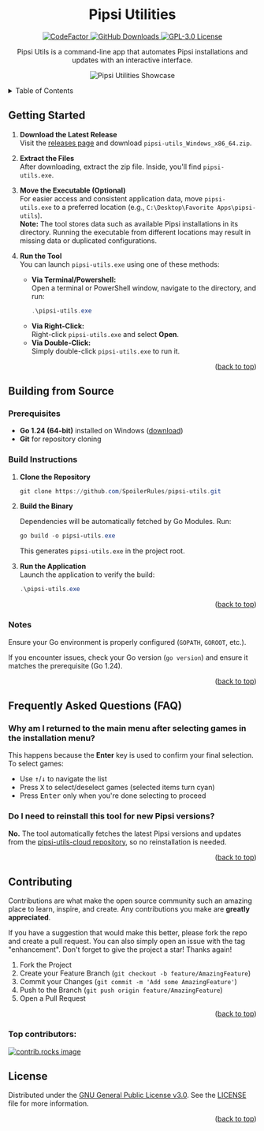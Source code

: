 <a id="readme-top"></a>
<!--suppress HtmlDeprecatedAttribute -->
<h1 align="center">
  <b>Pipsi Utilities</b>
</h1>

<p align="center">
  <a href="https://www.codefactor.io/repository/github/SpoilerRules/pipsi-utils">
    <img src="https://www.codefactor.io/repository/github/SpoilerRules/pipsi-utils/badge" alt="CodeFactor">
  </a>
  <a href="https://github.com/SpoilerRules/pipsi-utils/releases">
    <img src="https://img.shields.io/github/downloads/SpoilerRules/pipsi-utils/total" alt="GitHub Downloads">
  </a>
  <a href="LICENSE">
    <img src="https://img.shields.io/badge/license-GPL--3.0-blue.svg" alt="GPL-3.0 License">
  </a>
</p>

<!--suppress HtmlDeprecatedAttribute -->
<p align="center">
  Pipsi Utils is a command-line app that automates Pipsi installations and updates with an interactive interface.
</p>

<p align="center">
  <img src="https://i.imgur.com/6XMGQqN.gif" alt="Pipsi Utilities Showcase" style="max-width: 100%; height: auto;">
</p>

<details>
  <summary>Table of Contents</summary>
  <ul>
    <li><a href="#getting-started">Getting Started</a></li>
    <li><a href="#building-from-source">Building from Source</a>
      <ul>
        <li><a href="#prerequisites">Prerequisites</a></li>
        <li><a href="#build-instructions">Build Instructions</a></li>
        <li><a href="#notes">Notes</a></li>
      </ul>
    </li>
    <li><a href="#frequently-asked-questions-faq">FAQ</a></li>
    <li><a href="#contributing">Contributing</a></li>
    <li><a href="#license">License</a></li>
  </ul>
</details>

## Getting Started

1. **Download the Latest Release**  
   Visit the [releases page](https://github.com/SpoilerRules/pipsi-utils/releases/latest) and download `pipsi-utils_Windows_x86_64.zip`.

2. **Extract the Files**  
   After downloading, extract the zip file. Inside, you'll find `pipsi-utils.exe`.

3. **Move the Executable (Optional)**  
   For easier access and consistent application data, move `pipsi-utils.exe` to a preferred location (e.g., `C:\Desktop\Favorite Apps\pipsi-utils`).  
   **Note:** The tool stores data such as available Pipsi installations in its directory. Running the executable from different locations may result in missing data or duplicated configurations.

4. **Run the Tool**  
   You can launch `pipsi-utils.exe` using one of these methods:
   - **Via Terminal/Powershell:**  
     Open a terminal or PowerShell window, navigate to the directory, and run:
     ```powershell
     .\pipsi-utils.exe
     ```  
   - **Via Right-Click:**  
     Right-click `pipsi-utils.exe` and select **Open**.
   - **Via Double-Click:**  
     Simply double-click `pipsi-utils.exe` to run it.

<p align="right">(<a href="#readme-top">back to top</a>)</p>

## Building from Source

### Prerequisites
- **Go 1.24 (64-bit)** installed on Windows ([download](https://go.dev/dl/))
- **Git** for repository cloning

### Build Instructions

1. **Clone the Repository**
   ```powershell
   git clone https://github.com/SpoilerRules/pipsi-utils.git
   ```
2. **Build the Binary**

   Dependencies will be automatically fetched by Go Modules. Run:
   ```powershell
   go build -o pipsi-utils.exe
   ```
   This generates `pipsi-utils.exe` in the project root.

3. **Run the Application**  
   Launch the application to verify the build:
   ```powershell
   .\pipsi-utils.exe
   ```

<p align="right">(<a href="#readme-top">back to top</a>)</p>

### Notes
Ensure your Go environment is properly configured (`GOPATH`, `GOROOT`, etc.).

If you encounter issues, check your Go version (`go version`) and ensure it matches the prerequisite (Go 1.24).

<p align="right">(<a href="#readme-top">back to top</a>)</p>

## Frequently Asked Questions (FAQ)

### Why am I returned to the main menu after selecting games in the installation menu?

This happens because the **Enter** key is used to confirm your final selection. To select games:

- Use <kbd>↑</kbd>/<kbd>↓</kbd> to navigate the list
- Press <kbd>X</kbd> to select/deselect games (selected items turn cyan)
- Press <kbd>Enter</kbd> only when you're done selecting to proceed

### Do I need to reinstall this tool for new Pipsi versions?

**No.** The tool automatically fetches the latest Pipsi versions and updates from
the [pipsi-utils-cloud repository](https://github.com/SpoilerRules/pipsi-utils-cloud), so no reinstallation is needed.

<p align="right">(<a href="#readme-top">back to top</a>)</p>

## Contributing

Contributions are what make the open source community such an amazing place to learn, inspire, and create. Any contributions you make are **greatly appreciated**.

If you have a suggestion that would make this better, please fork the repo and create a pull request. You can also simply open an issue with the tag "enhancement".
Don't forget to give the project a star! Thanks again!

1. Fork the Project
2. Create your Feature Branch (`git checkout -b feature/AmazingFeature`)
3. Commit your Changes (`git commit -m 'Add some AmazingFeature'`)
4. Push to the Branch (`git push origin feature/AmazingFeature`)
5. Open a Pull Request

<p align="right">(<a href="#readme-top">back to top</a>)</p>

### Top contributors:

<a href="https://github.com/SpoilerRules/pipsi-utils/graphs/contributors">
  <img src="https://contrib.rocks/image?repo=SpoilerRules/pipsi-utils" alt="contrib.rocks image" />
</a>

## License

Distributed under the [GNU General Public License v3.0](https://www.gnu.org/licenses/gpl-3.0.en.html). See the [LICENSE](LICENSE) file for more information.

<p align="right">(<a href="#readme-top">back to top</a>)</p>